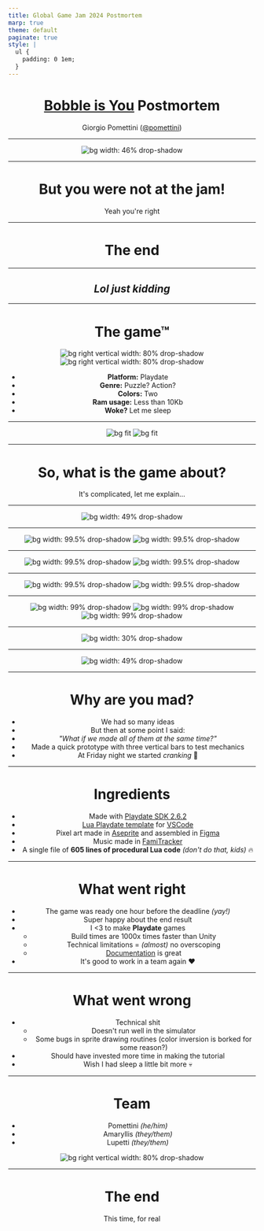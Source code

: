 ```yaml
---
title: Global Game Jam 2024 Postmortem
marp: true
theme: default
paginate: true
style: |
  ul {
    padding: 0 1em;
  }
---
```


<center>

# [Bobble is You](https://pomettini.itch.io/bobble-is-you) Postmortem

Giorgio Pomettini ([@pomettini](https://github.com/pomettini))

<center>

---

![bg width: 46% drop-shadow](images/owned.jpg)

---

# But you were not at the jam!

Yeah you're right

---

<center>

# The end

</center>

---

<center>

## _Lol just kidding_

</center>

---

# The game™

![bg right vertical width: 80% drop-shadow](images/splash.png)
![bg right vertical width: 80% drop-shadow](images/game.jpg)

- **Platform:** Playdate
- **Genre:** Puzzle? Action?
- **Colors:** Two
- **Ram usage:** Less than 10Kb
- **Woke?** Let me sleep

---

![bg fit](images/pecorino.jpg)
![bg fit](images/capitalism.jpg)

---

# So, what is the game about?

It's complicated, let me explain...

---

![bg width: 49% drop-shadow](images/step1.png)

---

![bg width: 99.5% drop-shadow](images/step2.png)
![bg width: 99.5% drop-shadow](images/step11.png)

---

![bg width: 99.5% drop-shadow](images/step3.png)
![bg width: 99.5% drop-shadow](images/step22.png)

---

![bg width: 99.5% drop-shadow](images/step4.png)
![bg width: 99.5% drop-shadow](images/step33.png)

---

![bg width: 99% drop-shadow](images/step11.png)
![bg width: 99% drop-shadow](images/step22.png)
![bg width: 99% drop-shadow](images/step33.png)

---

![bg width: 30% drop-shadow](images/polymerization.jpg)

---

![bg width: 49% drop-shadow](images/game.jpg)

---

# Why are you mad?

- We had so many ideas
- But then at some point I said:
- _"What if we made all of them at the same time?"_
- Made a quick prototype with three vertical bars to test mechanics
- At Friday night we started _cranking_ 💪

---

# Ingredients

- Made with [Playdate SDK 2.6.2](https://play.date/dev/)
- [Lua Playdate template](https://github.com/SquidGodDev/playdate-template) for [VSCode](https://code.visualstudio.com/)
- Pixel art made in [Aseprite](https://www.aseprite.org/) and assembled in [Figma](https://www.figma.com/)
- Music made in [FamiTracker](http://famitracker.com/)
- A single file of **605 lines of procedural Lua code** _(don't do that, kids)_ 🔥

---

# What went right

- The game was ready one hour before the deadline _(yay!)_
- Super happy about the end result
- I <3 to make **Playdate** games
  - Build times are 1000x times faster than Unity
  - Technical limitations = _(almost)_ no overscoping
  - [Documentation](sdk.play.date/2.6.2/#developing-in-lua) is great
- It's good to work in a team again ❤️

---

# What went wrong

- Technical shit
  - Doesn't run well in the simulator
  - Some bugs in sprite drawing routines (color inversion is borked for some reason?)
- Should have invested more time in making the tutorial
- Wish I had sleep a little bit more 💀

---

# Team

- Pomettini _(he/him)_
- Amaryllis _(they/them)_
- Lupetti _(they/them)_

![bg right vertical width: 80% drop-shadow](images/team.jpeg)

---

<center>

# The end

This time, for real

</center>

